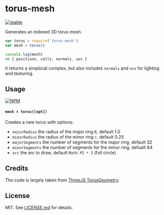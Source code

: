 # torus-mesh

[![stable](http://badges.github.io/stability-badges/dist/stable.svg)](http://github.com/badges/stability-badges)

Generates an indexed 3D torus mesh.

```js
var torus = require('torus-mesh')
var mesh = torus()

console.log(mesh)
=> { positions, cells, normals, uvs }
```

It returns a simplicial complex, but also includes `normals` and `uvs` for lighting and texturing.

## Usage

[![NPM](https://nodei.co/npm/torus-mesh.png)](https://nodei.co/npm/torus-mesh/)

#### `mesh = torus([opt])`

Creates a new torus with options:

- `majorRadius` the radius of the major ring `R`, default 1.0
- `minorRadius` the radius of the minor ring `r`, default 0.25
- `majorSegments` the number of segments for the major ring, default 32
- `minorSegments` the number of segments for the minor ring, defualt 64
- `arc` the arc to draw, default `Math.PI * 2` (full circle)

## Credits

The code is largely taken from [ThreeJS TorusGeometry](https://github.com/mrdoob/three.js/blob/d49bb0e85f9c013198dc5a6c0f94f0bbe6a02add/src/extras/geometries/TorusGeometry.js).

## License

MIT. See [LICENSE.md](http://github.com/mattdesl/torus-mesh/blob/master/LICENSE.md) for details.
